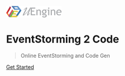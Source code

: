 <!-- _coverpage.md -->

<img src="logo_bright.png" width="150px">

# EventStorming 2 Code

> Online EventStorming and Code Gen

[Get Started](getting-started.md)
